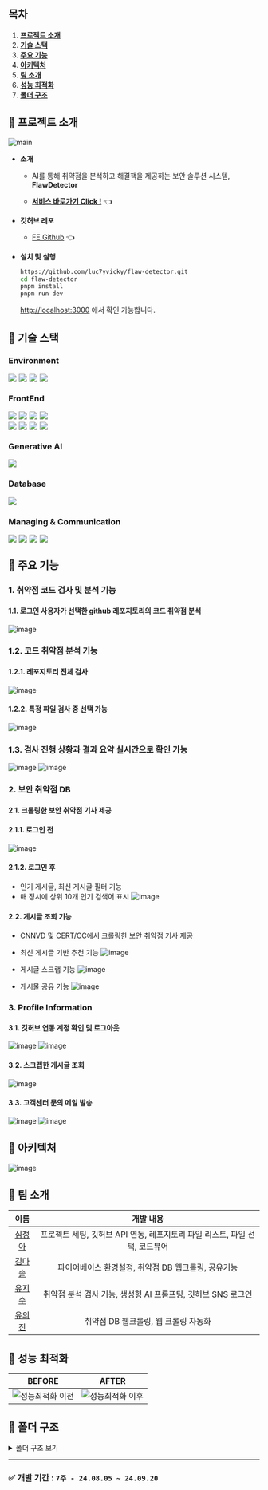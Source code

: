 ## 목차

1. [**프로젝트 소개**](#1)
2. [**기술 스택**](#2)
3. [**주요 기능**](#3)
4. [**아키텍처**](#4)
5. [**팀 소개**](#5)
6. [**성능 최적화**](#6)
7. [**폴더 구조**](#7)

<div id="1"></div>

## 📌 프로젝트 소개

![main](https://github.com/user-attachments/assets/dc282e55-adee-413a-a058-a53d95bf0dde)

- **소개**

  - AI를 통해 취약점을 분석하고 해결책을 제공하는 보안 솔루션 시스템, **FlawDetector**<br/>

  - [**서비스 바로가기 Click !**](https://flaw-detector.vercel.app/) 👈

- **깃허브 레포**

  - [FE Github](https://github.com/luc7yvicky/flaw-detector) 👈

- **설치 및 실행**
  ```bash
  https://github.com/luc7yvicky/flaw-detector.git
  cd flaw-detector
  pnpm install
  pnpm run dev
  ```
  [http://localhost:3000](http://localhost:3000) 에서 확인 가능합니다.

<div id="2"></div>

## 📌 기술 스택

### Environment

<div style="display: flex; gap:5px;">
  <img src="https://img.shields.io/badge/pnpm-%234a4a4a.svg?style=for-the-badge&logo=pnpm&logoColor=f69220" />
  <img src="https://img.shields.io/badge/github-181717?style=for-the-badge&logo=github&logoColor=white" />
  <img src="https://img.shields.io/badge/git-F05032?style=for-the-badge&logo=git&logoColor=white" />
  <img src="https://img.shields.io/badge/ESLint-4B3263?style=for-the-badge&logo=eslint&logoColor=white" />
</div>

### FrontEnd

<div style="display: flex; gap:5px; margin-bottom:5px;">
  <img src="https://img.shields.io/badge/next.js-%2320232a?style=for-the-badge&logo=nextdotjs&logoColor=%ffffff" />
  <img src="https://img.shields.io/badge/typescript-%23007ACC.svg?style=for-the-badge&logo=typescript&logoColor=white" />
<img src="https://img.shields.io/badge/zustand-%2320232a.svg?style=for-the-badge&logo=react&logoColor=%2361DAFB"/>
  <img src="https://img.shields.io/badge/-Tanstack%20Query-FF4154?style=for-the-badge&logo=react%20query&logoColor=white">
</div>

<div style="display: flex; gap:5px;">
  <img src="https://img.shields.io/badge/tailwindcss-%2338B2AC.svg?style=for-the-badge&logo=tailwind-css&logoColor=white" />
<img src="https://img.shields.io/badge/Puppeteer-2E8555?style=for-the-badge&logo=Puppeteer&logoColor=white" />  
  <img src="https://img.shields.io/badge/NextAuth-181717?style=for-the-badge&logo=nextdns&logoColor=white" />
  <img src="https://img.shields.io/badge/octokit-181717?style=for-the-badge&logo=github&logoColor=white" />
</div>

### Generative AI

   <img src="https://img.shields.io/badge/llama3-white?style=for-the-badge&logo=meta&logoColor=black" />

### Database

<div style="display: flex; gap:5px;">
  <img src="https://img.shields.io/badge/firebase-DD2C00?style=for-the-badge&logo=eslint&logoColor=white" />
</div>

### Managing & Communication

<div style="display: flex; gap:5px;">
  <img src="https://img.shields.io/badge/jira-0052CC?style=for-the-badge&logo=jira&logoColor=white" />
  <img src="https://img.shields.io/badge/Discord-%235865F2.svg?style=for-the-badge&logo=discord&logoColor=white" />
  <img src="https://img.shields.io/badge/figma-%23F24E1E?style=for-the-badge&logo=figma&logoColor=white" />
  <img src="https://img.shields.io/badge/notion-000000?style=for-the-badge&logo=notion&logoColor=white" />

</div>

<div id="3"></div>

## 📌 주요 기능

### 1. 취약점 코드 검사 및 분석 기능

#### 1.1. 로그인 사용자가 선택한 github 레포지토리의 코드 취약점 분석

![image](https://github.com/user-attachments/assets/e068a4e4-82a2-4239-97c6-716a8dd44d1b)

### 1.2. 코드 취약점 분석 기능

#### 1.2.1. 레포지토리 전체 검사

![image](https://github.com/user-attachments/assets/658f478a-b5b1-4d20-86c1-a00cf9114563)

#### 1.2.2. 특정 파일 검사 중 선택 가능

![image](https://github.com/user-attachments/assets/b8b9f9e5-318c-4e21-a98e-689ce61ca68f)

### 1.3. 검사 진행 상황과 결과 요약 실시간으로 확인 가능

![image](https://github.com/user-attachments/assets/2da1066c-64b1-4a88-a2f3-7a9c3b189990)
![image](https://github.com/user-attachments/assets/30b90728-d84a-41b9-9117-7394d1222061)


### 2. 보안 취약점 DB

#### 2.1. 크롤링한 보안 취약점 기사 제공

#### 2.1.1. 로그인 전

![image](https://github.com/user-attachments/assets/9bca259b-5a33-4926-a477-00224a1f01f9)

#### 2.1.2. 로그인 후

- 인기 게시글, 최신 게시글 필터 기능
- 매 정시에 상위 10개 인기 검색어 표시
  ![image](https://github.com/user-attachments/assets/6d1d7496-9607-473d-9043-710a05c0c7ab)

#### 2.2. 게시글 조회 기능

- [CNNVD](https://www.cnnvd.org.cn/home/childHome) 및 [CERT/CC](https://www.kb.cert.org/vuls/)에서 크롤링한 보안 취약점 기사 제공
- 최신 게시글 기반 추천 기능
  ![image](https://github.com/user-attachments/assets/5f5e2674-5c20-4ab6-b7f6-4fda50dbd883)

- 게시글 스크랩 기능
  ![image](https://github.com/user-attachments/assets/ec6f14d7-15e3-4c35-8d2b-2878b6158bf7)

- 게시물 공유 기능
  ![image](https://github.com/user-attachments/assets/3d1511e7-ac93-4bd7-8661-8ade1905c55f)

### 3. Profile Information

#### 3.1. 깃허브 연동 계정 확인 및 로그아웃

![image](https://github.com/user-attachments/assets/9d8666cf-8cb6-4f73-83b0-3e0f0b2fda52)
![image](https://github.com/user-attachments/assets/d8515336-40c8-4f0a-a4a1-369a92d51ee4)

#### 3.2. 스크랩한 게시글 조회

![image](https://github.com/user-attachments/assets/2689353e-b399-47cd-9841-4c3218dd0d4a)

#### 3.3. 고객센터 문의 메일 발송

![image](https://github.com/user-attachments/assets/4e95e8ec-fcee-4da4-b436-2f530c0674eb)
![image](https://github.com/user-attachments/assets/e5fa003e-a3e1-4158-ba69-cc7d929b1914)

<div id="4"></div>

## 📌 아키텍처

![image](https://github.com/user-attachments/assets/5a63edf0-3b6f-4f8d-9dd3-95b5ca403f3b)

<div id="5"></div>

## 📌 팀 소개

|                 이름                  |                     <div align="center">개발 내용</div>                     |
| :-----------------------------------: | :-------------------------------------------------------------------------: |
| [심정아](https://github.com/joanShim) | 프로젝트 세팅, 깃허브 API 연동, 레포지토리 파일 리스트, 파일 선택, 코드뷰어 |
|  [김다솔](https://github.com/sol-ee)  |     파이어베이스 환경설정, 취약점 DB 웹크롤링, 공유기능                    |
|              [유지수](https://github.com/jadugamja )               |             취약점 분석 검사 기능, 생성형 AI 프롬프팅, 깃허브 SNS 로그인              |
|              [유의진](https://github.com/timetam24)               |                    취약점 DB 웹크롤링, 웹 크롤링 자동화                     |

<div id="6"></div>

## 📌 성능 최적화

|BEFORE|AFTER|
|:---:|:---:|
|<img src="https://github.com/user-attachments/assets/9c1ead14-31d3-42a4-9e91-e59dd4346bfa" alt="성능최적화 이전"/>|<img src="https://cdn.discordapp.com/attachments/1268130742664171592/1288002574342946846/2024-09-24_2.02.18.png?ex=66f3995f&is=66f247df&hm=2a93e20b7ba596743728d3e7d8db5a8bba5999752c9e089aae67d6d81409e973&" alt="성능최적화 이후"/>|

<!-- 리팩토링 세부내용 추가 -->

<div id="7"></div>

## 📌 폴더 구조

<details>
<summary>폴더 구조 보기</summary>

```
── README.md
├── build.sh
├── firebase.json
├── firebaseConfig.ts
├── firestore.indexes.json
├── firestore.rules
├── functions
├── next-env.d.ts
├── next.config.mjs
├── node_modules
├── package.json
├── pnpm-lock.yaml
├── postcss.config.mjs
├── public
│   ├── fonts
│   ├── images
├── src
│   ├── app
│   │   ├── api
│   │   ├── favicon.ico
│   │   ├── globals.css
│   │   ├── layout.tsx
│   │   └── page.tsx
│   ├── auth.config.ts
│   ├── auth.ts
│   ├── components
│   ├── hooks
│   ├── lib
│   ├── middleware.ts
│   ├── stores
│   └── types
├── storage.rules
├── tailwind.config.ts
└── tsconfig.json

```

</details>

---

### ✅ 개발 기간 : `7주 - 24.08.05 ~ 24.09.20`
